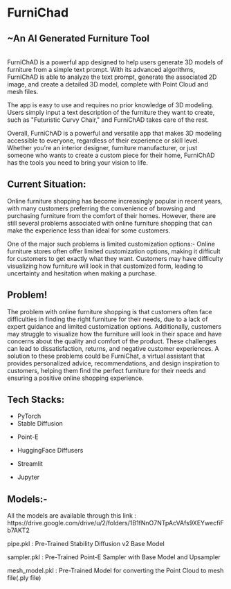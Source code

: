 # FurniChad
## ~An AI Generated Furniture Tool
<br> FurniChAD is a powerful app designed to help users generate 3D models of furniture from a simple text prompt. With its advanced algorithms, FurniChAD is able to analyze the text prompt, generate the associated 2D image, and create a detailed 3D model, complete with Point Cloud and mesh files.

The app is easy to use and requires no prior knowledge of 3D modeling. Users simply input a text description of the furniture they want to create, such as "Futuristic Curvy Chair," and FurniChAD takes care of the rest. 

Overall, FurniChAD is a powerful and versatile app that makes 3D modeling accessible to everyone, regardless of their experience or skill level. Whether you're an interior designer, furniture manufacturer, or just someone who wants to create a custom piece for their home, FurniChAD has the tools you need to bring your vision to life.</br>
## **Current Situation:**
<p>Online furniture shopping has become increasingly popular in recent years, with many customers preferring the convenience of browsing and purchasing furniture from the comfort of their homes. However, there are still several problems associated with online furniture shopping that can make the experience less than ideal for some customers.

One of the major such problems is limited customization options:- Online furniture stores often offer limited customization options, making it difficult for customers to get exactly what they want. Customers may have difficulty visualizing how furniture will look in that customized form, leading to uncertainty and hesitation when making a purchase.
</p>


## **Problem!**
<p>The problem with online furniture shopping is that customers often face difficulties in finding the right furniture for their needs, due to a lack of expert guidance and limited customization options. Additionally, customers may struggle to visualize how the furniture will look in their space and have concerns about the quality and comfort of the product. These challenges can lead to dissatisfaction, returns, and negative customer experiences. A solution to these problems could be FurniChat, a virtual assistant that provides personalized advice, recommendations, and design inspiration to customers, helping them find the perfect furniture for their needs and ensuring a positive online shopping experience.
</p>

## **Tech Stacks:**
  - PyTorch
  - Stable Diffusion
  * Point-E
  + HuggingFace Diffusers
  - Streamlit
  * Jupyter
  
## **Models:-**
  <p> All the models are available through this link : https://drive.google.com/drive/u/2/folders/1B1fNnO7NTpAcVAfs9XEYwecfiFb7AKT2 </p>
  
  <p> pipe.pkl : Pre-Trained Stability Diffusion v2 Base Model </p>
  <p> sampler.pkl : Pre-Trained Point-E Sampler with Base Model and Upsampler </p>
  <p> mesh_model.pkl : Pre-Trained Model for converting the Point Cloud to mesh file(.ply file) </p>
